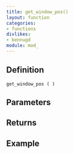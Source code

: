 ```yaml
---
title: get_window_pos()
layout: function
categories:
- functions
divlikes:
- bennugd
module: mod_
---
```


## Definition

    get_window_pos ( )

## Parameters

## Returns

## Example
